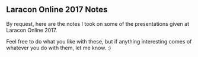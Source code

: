 Laracon Online 2017 Notes
-------------------------

By request, here are the notes I took on some of the presentations given at Laracon
Online 2017.

Feel free to do what you like with these, but if anything interesting comes of whatever
you do with them, let me know.  :)
